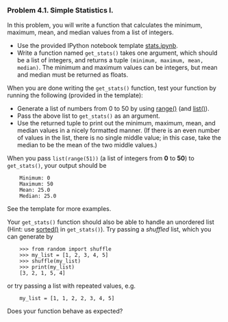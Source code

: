 ### Problem 4.1. Simple Statistics I.

In this problem, you will write a function that calculates the minimum, maximum, mean, and median values from a list of integers.

 - Use the provided IPython notebook template [stats.ipynb](stats.ipynb).
 - Write a function named `get_stats()` takes one argument, which should be a list of integers, and returns a tuple `(minimum, maximum, mean, median)`. The minimum and maximum values can be integers, but mean and median must be returned as floats.

When you are done writing the `get_stats()` function, test your function by
running the following (provided in the template):
 
 - Generate a list of numbers from 0 to 50 by using
   [range()](https://docs.python.org/3/library/functions.html#func-range) (and
   [list()](https://docs.python.org/3/library/functions.html#func-list)).
 - Pass the above list to `get_stats()` as an argument.
 - Use the returned tuple to print out the minimum, maximum, mean, and median values in a nicely formatted manner. (If there is an even number of values in the list, there is no single middle value; in this case, take the median to be the mean of the two middle values.)

When you pass `list(range(51))` (a list of integers from **0** to **50**) to `get_stats()`, your output should be

        Minimum: 0
        Maximum: 50
        Mean: 25.0
        Median: 25.0

See the template for more examples.

Your `get_stats()` function should also be able to handle an unordered list
(Hint: use [sorted()](https://docs.python.org/3/library/functions.html#sorted)
in `get_stats()`). Try passing a *shuffled* list, which you can generate by

        >>> from random import shuffle
        >>> my_list = [1, 2, 3, 4, 5]
        >>> shuffle(my_list)
        >>> print(my_list)
        [3, 2, 1, 5, 4]

or try passing a list with repeated values, e.g.

        my_list = [1, 1, 2, 2, 3, 4, 5]

Does your function behave as expected?
